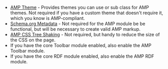 * [AMP Theme](https://www.drupal.org/project/amptheme) \- Provides themes you can use or sub class for AMP themes. Not required if you have a custom theme that doesn't require it, which you know is AMP-compliant.
* [Schema.org Metadata](https://www.drupal.org/project/schema%5Fmetatag) \- Not required for the AMP module be be functional, but will be necessary to create valid AMP markup.
* [AMP CSS Tree Shaking](https://www.drupal.org/project/amp%5Fcts) \- Not required, but handy to reduce the size of the CSS on the page.
* If you have the core Toolbar module enabled, also enable the AMP Toolbar module.
* If you have the core RDF module enabled, also enable the AMP RDF module.